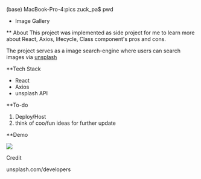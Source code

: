 (base) MacBook-Pro-4:pics zuck_pa$ pwd
* Image Gallery

** About
 This project was implemented as side project for me to learn more about React, Axios, lifecycle, Class component's pros and cons.

The project serves as a image search-engine where users can search images via [unsplash](unsplash.com/developers)



**Tech Stack
- React
- Axios
- unsplash API



**To-do
1. Deploy/Host
2. think of coo/fun ideas for further update



**Demo

<img src='./demo.png'>





Credit

unsplash.com/developers

